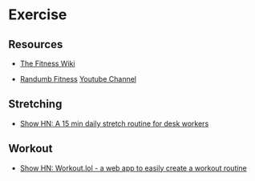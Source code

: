 # Exercise

## Resources

- [The Fitness Wiki](https://thefitness.wiki/)

- [Randumb Fitness](https://www.randumbfitness.com/) [Youtube Channel](https://www.youtube.com/channel/UCdTpg5EtOBtCbNDu5opXThQ)

## Stretching

- [Show HN: A 15 min daily stretch routine for desk workers](https://news.ycombinator.com/item?id=35639810)

## Workout

- [Show HN: Workout.lol - a web app to easily create a workout routine](https://news.ycombinator.com/item?id=36662655)